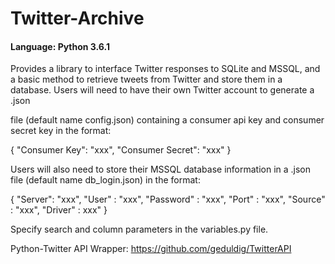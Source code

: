 # Twitter-Archive
#### Language: Python 3.6.1

Provides a library to interface Twitter responses to SQLite and MSSQL, 
and a basic method to retrieve tweets from Twitter and store them in a database.
Users will need to have their own Twitter account to generate a .json 

file (default name config.json) containing a consumer api key and 
consumer secret key in the format:

{
  "Consumer Key": "xxx",
  "Consumer Secret": "xxx"
}

Users will also need to store their MSSQL database information in a .json 
file (default name db_login.json) in the format: 

{
  "Server": "xxx",
  "User" : "xxx",
  "Password" : "xxx",
  "Port" : "xxx",
  "Source" : "xxx",
  "Driver" : xxx"
}

Specify search and column parameters in the variables.py file.

Python-Twitter API Wrapper:
https://github.com/geduldig/TwitterAPI